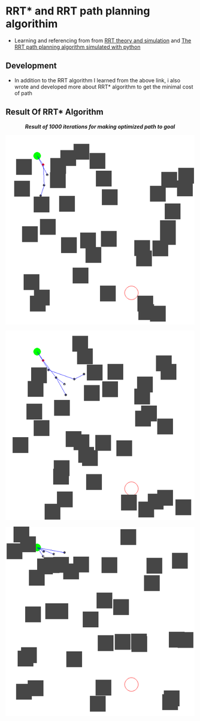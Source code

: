 # RRT* and RRT path planning algorithim
- Learning and referencing from from [RRT theory and simulation](https://youtu.be/Oo61tjNJHCk?si=XyZY_cYtqLJ5F0fS) and [The RRT path planning algorithm simulated with python](https://youtu.be/TzfNzqjJ2VQ?si=8SRzWU3Vt19iLHKc)
## Development
- In addition to the RRT algorithm I learned from the above link, i also wrote and developed more about RRT* algorithm to get the minimal cost of path
## Result Of RRT* Algorithm
<p align="center"><strong><em>Result of 1000 iterations for making optimized path to goal<p>
<p align="center">
  <img src="images/result.gif" alt="Result of 1000 iterations for making optimized path to goal" />
</p>
<p align="center">
  <img src="images/result1.gif" alt="Other results" />
</p>
<p align="center">
  <img src="images/result2.gif" alt="Other results" />
</p>

